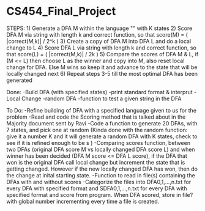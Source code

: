 # CS454_Final_Project

STEPS:
    1) Generate a DFA M within the language "" with K states
    2) Score DFA M via string with length k and correct function, so that score(M) = ( |correct(M,k)|  / 2^k )
    3) Create a copy of DFA M into DFA L and do a local change to L
    4) Score DFA L via string with length k and correct function, so that score(L) = ( |correct(M,k)|  / 2k )
    5) Compare the scores of DFA M & L, if (M <= L) then choose L as the winner and copy into M, also 
        reset local change for DFA.  Else M wins so keep it and advance to the state that will be locally changed next
    6) Repeat steps 3-5 till the most optimal DFA has been generated

Done:
    -Build DFA (with specified states)
    -print standard format & interprut
    -Local Change
    -random DFA 
    -function to test a given string in the DFA
    
To Do:
    -Refine building of DFA with a specified language given to us for the problem
    -Read and code the Scoring method that is talked about in the Majority document sent by Ravi
    -Code a function to generate 20 DFAs, with 7 states, and pick one at random (Kinda done with 
        the random function: give it a number K and it will generate a random DFA with K states, check
        to see if it is refined enough to be s )
    -Comparing scores function, between two DFAs (original DFA score M vs locally changed DFA score L)
        and when winner has been decided (DFA M score <= DFA L score), if the DFA that won is the original
        DFA call local change but increment the state that is getting changed.  However if the new locally 
        changed DFA has won, then do the change at inital starting state.
    -Function to read in file(s) containing the DFAs with and without scores
    -Categorize the files into DFA0,1,...,n.txt for every DFA with specified format and SDFA0,1,...,n.txt 
        for every DFA with specified format and score from program.  When DFA scored, store in file? with 
        global number incrementing every time a file is created.
    
    
